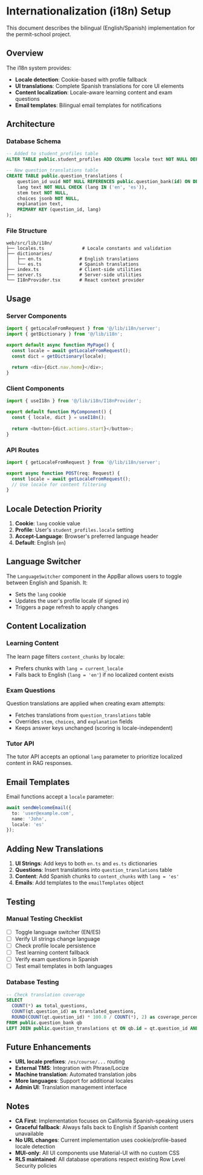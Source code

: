 # Internationalization (i18n) Setup

This document describes the bilingual (English/Spanish) implementation for the permit-school project.

## Overview

The i18n system provides:
- **Locale detection**: Cookie-based with profile fallback
- **UI translations**: Complete Spanish translations for core UI elements
- **Content localization**: Locale-aware learning content and exam questions
- **Email templates**: Bilingual email templates for notifications

## Architecture

### Database Schema

```sql
-- Added to student_profiles table
ALTER TABLE public.student_profiles ADD COLUMN locale text NOT NULL DEFAULT 'en' CHECK (locale IN ('en', 'es'));

-- New question_translations table
CREATE TABLE public.question_translations (
    question_id uuid NOT NULL REFERENCES public.question_bank(id) ON DELETE CASCADE,
    lang text NOT NULL CHECK (lang IN ('en', 'es')),
    stem text NOT NULL,
    choices jsonb NOT NULL,
    explanation text,
    PRIMARY KEY (question_id, lang)
);
```

### File Structure

```
web/src/lib/i18n/
├── locales.ts              # Locale constants and validation
├── dictionaries/
│   ├── en.ts              # English translations
│   └── es.ts              # Spanish translations
├── index.ts               # Client-side utilities
├── server.ts              # Server-side utilities
└── I18nProvider.tsx       # React context provider
```

## Usage

### Server Components

```typescript
import { getLocaleFromRequest } from '@/lib/i18n/server';
import { getDictionary } from '@/lib/i18n';

export default async function MyPage() {
  const locale = await getLocaleFromRequest();
  const dict = getDictionary(locale);
  
  return <div>{dict.nav.home}</div>;
}
```

### Client Components

```typescript
import { useI18n } from '@/lib/i18n/I18nProvider';

export default function MyComponent() {
  const { locale, dict } = useI18n();
  
  return <button>{dict.actions.start}</button>;
}
```

### API Routes

```typescript
import { getLocaleFromRequest } from '@/lib/i18n/server';

export async function POST(req: Request) {
  const locale = await getLocaleFromRequest();
  // Use locale for content filtering
}
```

## Locale Detection Priority

1. **Cookie**: `lang` cookie value
2. **Profile**: User's `student_profiles.locale` setting
3. **Accept-Language**: Browser's preferred language header
4. **Default**: English (`en`)

## Language Switcher

The `LanguageSwitcher` component in the AppBar allows users to toggle between English and Spanish. It:
- Sets the `lang` cookie
- Updates the user's profile locale (if signed in)
- Triggers a page refresh to apply changes

## Content Localization

### Learning Content

The learn page filters `content_chunks` by locale:
- Prefers chunks with `lang = current_locale`
- Falls back to English (`lang = 'en'`) if no localized content exists

### Exam Questions

Question translations are applied when creating exam attempts:
- Fetches translations from `question_translations` table
- Overrides `stem`, `choices`, and `explanation` fields
- Keeps answer keys unchanged (scoring is locale-independent)

### Tutor API

The tutor API accepts an optional `lang` parameter to prioritize localized content in RAG responses.

## Email Templates

Email functions accept a `locale` parameter:

```typescript
await sendWelcomeEmail({ 
  to: 'user@example.com', 
  name: 'John', 
  locale: 'es' 
});
```

## Adding New Translations

1. **UI Strings**: Add keys to both `en.ts` and `es.ts` dictionaries
2. **Questions**: Insert translations into `question_translations` table
3. **Content**: Add Spanish chunks to `content_chunks` with `lang = 'es'`
4. **Emails**: Add templates to the `emailTemplates` object

## Testing

### Manual Testing Checklist

- [ ] Toggle language switcher (EN/ES)
- [ ] Verify UI strings change language
- [ ] Check profile locale persistence
- [ ] Test learning content fallback
- [ ] Verify exam questions in Spanish
- [ ] Test email templates in both languages

### Database Testing

```sql
-- Check translation coverage
SELECT 
  COUNT(*) as total_questions,
  COUNT(qt.question_id) as translated_questions,
  ROUND(COUNT(qt.question_id) * 100.0 / COUNT(*), 2) as coverage_percent
FROM public.question_bank qb
LEFT JOIN public.question_translations qt ON qb.id = qt.question_id AND qt.lang = 'es';
```

## Future Enhancements

- **URL locale prefixes**: `/es/course/...` routing
- **External TMS**: Integration with Phrase/Locize
- **Machine translation**: Automated translation jobs
- **More languages**: Support for additional locales
- **Admin UI**: Translation management interface

## Notes

- **CA First**: Implementation focuses on California Spanish-speaking users
- **Graceful fallback**: Always falls back to English if Spanish content unavailable
- **No URL changes**: Current implementation uses cookie/profile-based locale detection
- **MUI-only**: All UI components use Material-UI with no custom CSS
- **RLS maintained**: All database operations respect existing Row Level Security policies
